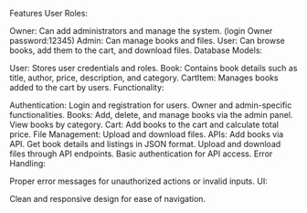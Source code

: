 Features
User Roles:

Owner: Can add administrators and manage the system. (login Owner password:12345)
Admin: Can manage books and files.
User: Can browse books, add them to the cart, and download files.
Database Models:

User: Stores user credentials and roles.
Book: Contains book details such as title, author, price, description, and category.
CartItem: Manages books added to the cart by users.
Functionality:

Authentication:
Login and registration for users.
Owner and admin-specific functionalities.
Books:
Add, delete, and manage books via the admin panel.
View books by category.
Cart:
Add books to the cart and calculate total price.
File Management:
Upload and download files.
APIs:
Add books via API.
Get book details and listings in JSON format.
Upload and download files through API endpoints.
Basic authentication for API access.
Error Handling:

Proper error messages for unauthorized actions or invalid inputs.
UI:

Clean and responsive design for ease of navigation.
